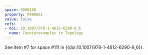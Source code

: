 ```yaml
---
space: S000108
property: P000051
value: false
refs:
- doi: 10.1007/978-1-4612-6290-9_6
  name: Counterexamples in Topology
---
```


See item #7 for space #111 in {{doi:10.1007/978-1-4612-6290-9_6}}.
